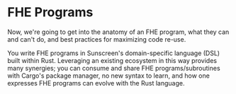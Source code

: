 # FHE Programs

Now, we're going to get into the anatomy of an FHE program, what they can and can't do, and best practices for maximizing code re-use.

You write FHE programs in Sunscreen's domain-specific language (DSL) built within Rust. Leveraging an existing ecosystem in this way provides many synergies; you can consume and share FHE programs/subroutines with Cargo's package manager, no new syntax to learn, and how one expresses FHE programs can evolve with the Rust language.
